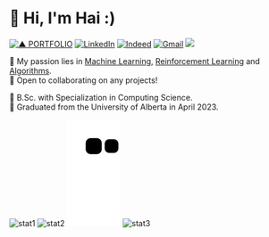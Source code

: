 <!-- ### Hi there 👋 -->


<!-- **haicanberra/haicanberra** is a ✨ _special_ ✨ repository because its `README.md` (this file) appears on your GitHub profile . -->

# 🌟 Hi, I'm Hai :)  
[![▲ PORTFOLIO](https://img.shields.io/badge/▲_PORTFOLIO-ffffff?style=for-the-badge)](https://haicanberra.github.io) [![LinkedIn](https://img.shields.io/badge/linkedin-%230077B5.svg?style=for-the-badge&logo=linkedin&logoColor=white)](https://linkedin.com/in/manhhaihoang) [![Indeed](https://img.shields.io/badge/indeed-003A9B?style=for-the-badge&logo=indeed&logoColor=white)](https://profile.indeed.com/p/haih-nmyb39h) [![Gmail](https://img.shields.io/badge/Gmail-D14836?style=for-the-badge&logo=gmail&logoColor=white)](mailto:haicanberra@gmail.com) ![](https://komarev.com/ghpvc/?username=haicanberra&style=for-the-badge&label=VIEWS&color=yellow)
  
🌱 My passion lies in <ins>Machine Learning</ins>, <ins>Reinforcement Learning</ins> and <ins>Algorithms</ins>.  
🌲 Open to collaborating on any projects!  
  
🌴 B.Sc. with Specialization in Computing Science.  
🌾 Graduated from the University of Alberta in April 2023.  

![stat1](https://githubreadmestats-1u9z2tujn-haicanberra.vercel.app/api?username=haicanberra&theme=transparent&hide_border=true&show_icons=true&include_all_commits=true&count_private=true)
![stat2](https://githubreadmestats-1u9z2tujn-haicanberra.vercel.app/api/top-langs/?username=haicanberra&theme=transparent&hide_border=true&include_all_commits=true&langs_count=8&count_private=true&layout=compact)
![snake gif](https://github.com/haicanberra/haicanberra/blob/output/github-contribution-grid-snake.svg)
![stat3](https://github-readme-activity-graph.vercel.app/graph?username=haicanberra&theme=github-compact)




